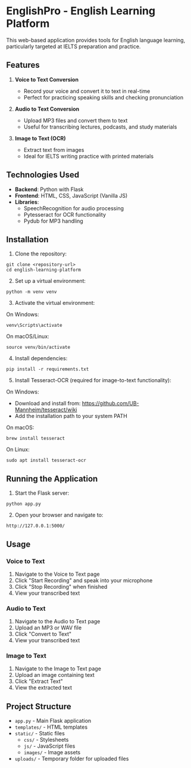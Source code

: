 # EnglishPro - English Learning Platform

This web-based application provides tools for English language learning, particularly targeted at IELTS preparation and practice.

## Features

1. **Voice to Text Conversion**
   - Record your voice and convert it to text in real-time
   - Perfect for practicing speaking skills and checking pronunciation

2. **Audio to Text Conversion**
   - Upload MP3 files and convert them to text
   - Useful for transcribing lectures, podcasts, and study materials

3. **Image to Text (OCR)**
   - Extract text from images
   - Ideal for IELTS writing practice with printed materials

## Technologies Used

- **Backend**: Python with Flask
- **Frontend**: HTML, CSS, JavaScript (Vanilla JS)
- **Libraries**:
  - SpeechRecognition for audio processing
  - Pytesseract for OCR functionality
  - Pydub for MP3 handling

## Installation

1. Clone the repository:
```
git clone <repository-url>
cd english-learning-platform
```

2. Set up a virtual environment:
```
python -m venv venv
```

3. Activate the virtual environment:

On Windows:
```
venv\Scripts\activate
```

On macOS/Linux:
```
source venv/bin/activate
```

4. Install dependencies:
```
pip install -r requirements.txt
```

5. Install Tesseract-OCR (required for image-to-text functionality):

On Windows:
- Download and install from: https://github.com/UB-Mannheim/tesseract/wiki
- Add the installation path to your system PATH

On macOS:
```
brew install tesseract
```

On Linux:
```
sudo apt install tesseract-ocr
```

## Running the Application

1. Start the Flask server:
```
python app.py
```

2. Open your browser and navigate to:
```
http://127.0.0.1:5000/
```

## Usage

### Voice to Text
1. Navigate to the Voice to Text page
2. Click "Start Recording" and speak into your microphone
3. Click "Stop Recording" when finished
4. View your transcribed text

### Audio to Text
1. Navigate to the Audio to Text page
2. Upload an MP3 or WAV file
3. Click "Convert to Text"
4. View your transcribed text

### Image to Text
1. Navigate to the Image to Text page
2. Upload an image containing text
3. Click "Extract Text"
4. View the extracted text

## Project Structure

- `app.py` - Main Flask application
- `templates/` - HTML templates
- `static/` - Static files
  - `css/` - Stylesheets
  - `js/` - JavaScript files
  - `images/` - Image assets
- `uploads/` - Temporary folder for uploaded files